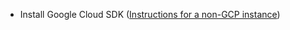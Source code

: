 
* Install Google Cloud SDK ([Instructions for a non-GCP instance](https://cloud.google.com/sdk/docs/install))
